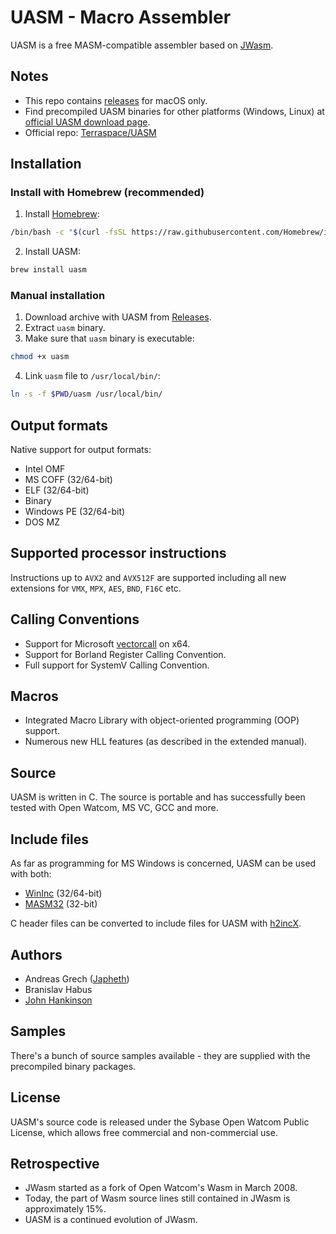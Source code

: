 # UASM - Macro Assembler

UASM is a free MASM-compatible assembler based on [JWasm](https://www.japheth.de/JWasm.html).

## Notes

- This repo contains [releases](https://github.com/upiter/uasmac/releases) for macOS only.
- Find precompiled UASM binaries for other platforms (Windows, Linux) at [official UASM download page](http://www.terraspace.co.uk/uasm.html).
- Official repo: [Terraspace/UASM](https://github.com/Terraspace/UASM)

## Installation

### Install with Homebrew (recommended)

1. Install [Homebrew](https://brew.sh):
```sh
/bin/bash -c "$(curl -fsSL https://raw.githubusercontent.com/Homebrew/install/master/install.sh)"
```

2. Install UASM:

```sh
brew install uasm
```

### Manual installation

1. Download archive with UASM from [Releases](https://github.com/upiter/uasmac/releases).
2. Extract `uasm` binary.
3. Make sure that `uasm` binary is executable:
```sh
chmod +x uasm
```

4. Link `uasm` file to `/usr/local/bin/`:
```sh
ln -s -f $PWD/uasm /usr/local/bin/
```


## Output formats

Native support for output formats:
- Intel OMF
- MS COFF (32/64-bit)
- ELF (32/64-bit)
- Binary
- Windows PE (32/64-bit)
- DOS MZ

## Supported processor instructions

Instructions up to `AVX2` and `AVX512F` are supported including all new extensions for `VMX`, `MPX`, `AES`, `BND`, `F16C` etc.

## Calling Conventions

- Support for Microsoft [vectorcall](https://docs.microsoft.com/en-us/cpp/cpp/vectorcall) on x64.
- Support for Borland Register Calling Convention.
- Full support for SystemV Calling Convention.

## Macros

- Integrated Macro Library with object-oriented programming (OOP) support.
- Numerous new HLL features (as described in the extended manual).

## Source

UASM is written in C. The source is portable and has successfully been tested with Open Watcom, MS VC, GCC and more.

## Include files

As far as programming for MS Windows is concerned, UASM can be used with both:
- [WinInc](http://www.terraspace.co.uk/uasm.html#p7) (32/64-bit)
- [MASM32](http://www.masm32.com) (32-bit)

C header files can be converted to include files for UASM with [h2incX](http://www.terraspace.co.uk/uasm.html#p6).

## Authors

- Andreas Grech ([Japheth](https://www.japheth.de/contact.html))
- Branislav Habus
- [John Hankinson](https://github.com/Terraspace/UASM/commits?author=john-terraspace)

## Samples

There's a bunch of source samples available - they are supplied with the precompiled binary packages.

## License

UASM's source code is released under the Sybase Open Watcom Public License, which allows free commercial and non-commercial use.

## Retrospective

- JWasm started as a fork of Open Watcom's Wasm in March 2008.
- Today, the part of Wasm source lines still contained in JWasm is approximately 15%.
- UASM is a continued evolution of JWasm.
